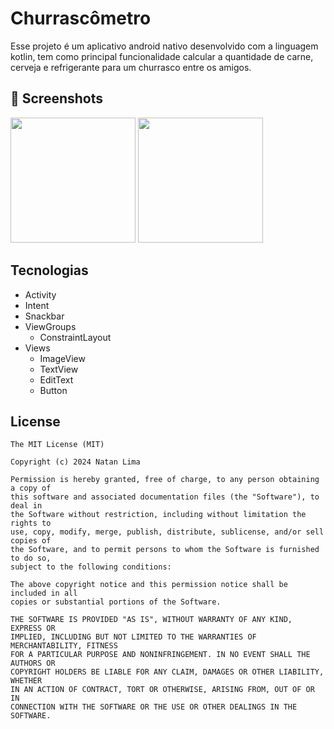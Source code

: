 # Churrascômetro
Esse projeto é um aplicativo android nativo desenvolvido com a linguagem kotlin, tem como principal funcionalidade calcular a quantidade de carne, cerveja e refrigerante para um churrasco entre os amigos.

## :camera_flash: Screenshots
<!-- You can add more screenshots here if you like -->
<img src="https://github.com/user-attachments/assets/dd404e6f-ef0b-4073-90e9-ae53ec41a695" width="200"/> <img src="https://github.com/user-attachments/assets/7e23e71c-c5dc-4035-8c73-394f4c1d5bc8" width="200"/>

## Tecnologias
- Activity
- Intent
- Snackbar
- ViewGroups
  - ConstraintLayout
- Views
  - ImageView
  - TextView
  - EditText
  - Button


## License
```
The MIT License (MIT)

Copyright (c) 2024 Natan Lima

Permission is hereby granted, free of charge, to any person obtaining a copy of
this software and associated documentation files (the "Software"), to deal in
the Software without restriction, including without limitation the rights to
use, copy, modify, merge, publish, distribute, sublicense, and/or sell copies of
the Software, and to permit persons to whom the Software is furnished to do so,
subject to the following conditions:

The above copyright notice and this permission notice shall be included in all
copies or substantial portions of the Software.

THE SOFTWARE IS PROVIDED "AS IS", WITHOUT WARRANTY OF ANY KIND, EXPRESS OR
IMPLIED, INCLUDING BUT NOT LIMITED TO THE WARRANTIES OF MERCHANTABILITY, FITNESS
FOR A PARTICULAR PURPOSE AND NONINFRINGEMENT. IN NO EVENT SHALL THE AUTHORS OR
COPYRIGHT HOLDERS BE LIABLE FOR ANY CLAIM, DAMAGES OR OTHER LIABILITY, WHETHER
IN AN ACTION OF CONTRACT, TORT OR OTHERWISE, ARISING FROM, OUT OF OR IN
CONNECTION WITH THE SOFTWARE OR THE USE OR OTHER DEALINGS IN THE SOFTWARE.
```

